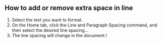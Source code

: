 ## How to add or remove extra space in line ##
1. Select the text you want to format.
2. On the Home tab, click the Line and Paragraph Spacing command, and then select the desired line spacing...
3. The line spacing will change in the document.!
